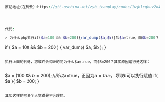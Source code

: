 ```php
原贴地址(在码云):https://git.oschina.net/zyb_icanplay/codes/1wjblcghuv2o4z3yq95kd83




代码:

> 为什么php执行if($a=100 && $b=200){var_dump($a,$b)}后$a=true，而$b=200？


```
if ( $a = 100 && $b = 200 ) {
  var_dump( $a, $b );
}
```

执行上面的代码，您或许会惊讶的问为什么$a=true，而$B=200？其实原因运行是这样：


```
$a = (100 && $b=200);
//所以$a=true，正因为$a=true，导致$b可以执行赋值
if( $a ){
  $b = 200;
}
```

其实这样的写法个人觉得是不合理的。






```